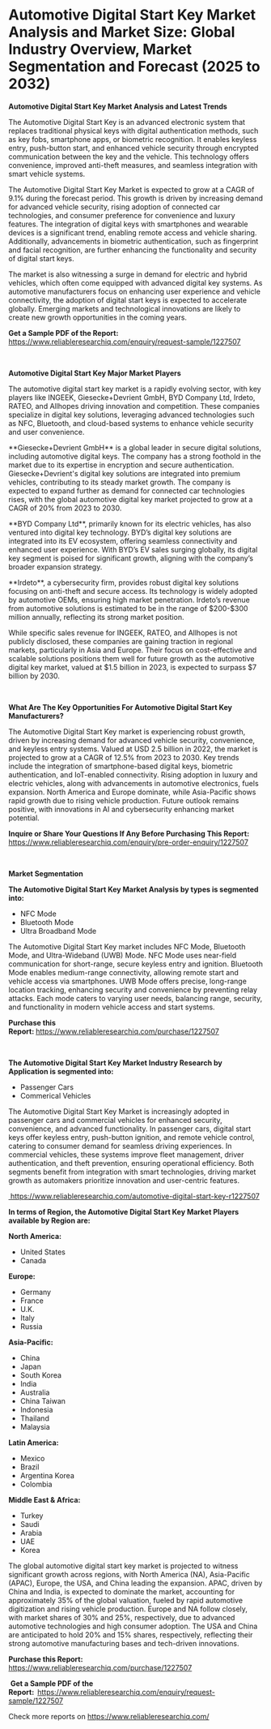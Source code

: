 <p><h1>Automotive Digital Start Key Market Analysis and Market Size: Global Industry Overview, Market Segmentation and Forecast (2025 to 2032)</h1></p><p><strong>Automotive Digital Start Key Market Analysis and Latest Trends</strong></p>
<p><p>The Automotive Digital Start Key is an advanced electronic system that replaces traditional physical keys with digital authentication methods, such as key fobs, smartphone apps, or biometric recognition. It enables keyless entry, push-button start, and enhanced vehicle security through encrypted communication between the key and the vehicle. This technology offers convenience, improved anti-theft measures, and seamless integration with smart vehicle systems.</p><p>The Automotive Digital Start Key Market is expected to grow at a CAGR of 9.1% during the forecast period. This growth is driven by increasing demand for advanced vehicle security, rising adoption of connected car technologies, and consumer preference for convenience and luxury features. The integration of digital keys with smartphones and wearable devices is a significant trend, enabling remote access and vehicle sharing. Additionally, advancements in biometric authentication, such as fingerprint and facial recognition, are further enhancing the functionality and security of digital start keys.</p><p>The market is also witnessing a surge in demand for electric and hybrid vehicles, which often come equipped with advanced digital key systems. As automotive manufacturers focus on enhancing user experience and vehicle connectivity, the adoption of digital start keys is expected to accelerate globally. Emerging markets and technological innovations are likely to create new growth opportunities in the coming years.</p></p>
<p><strong>Get a Sample PDF of the Report:&nbsp;</strong> <a href="https://www.reliableresearchiq.com/enquiry/request-sample/1227507?utm_campaign=1906&utm_medium=2&utm_source=Github&utm_content=ia&utm_term=23012025&utm_id=automotive-digital-start-key">https://www.reliableresearchiq.com/enquiry/request-sample/1227507</a></p>
<p>&nbsp;</p>
<p><strong>Automotive Digital Start Key Major Market Players</strong></p>
<p><p>The automotive digital start key market is a rapidly evolving sector, with key players like INGEEK, Giesecke+Devrient GmbH, BYD Company Ltd, Irdeto, RATEO, and Allhopes driving innovation and competition. These companies specialize in digital key solutions, leveraging advanced technologies such as NFC, Bluetooth, and cloud-based systems to enhance vehicle security and user convenience.</p><p>**Giesecke+Devrient GmbH** is a global leader in secure digital solutions, including automotive digital keys. The company has a strong foothold in the market due to its expertise in encryption and secure authentication. Giesecke+Devrient's digital key solutions are integrated into premium vehicles, contributing to its steady market growth. The company is expected to expand further as demand for connected car technologies rises, with the global automotive digital key market projected to grow at a CAGR of 20% from 2023 to 2030.</p><p>**BYD Company Ltd**, primarily known for its electric vehicles, has also ventured into digital key technology. BYD’s digital key solutions are integrated into its EV ecosystem, offering seamless connectivity and enhanced user experience. With BYD’s EV sales surging globally, its digital key segment is poised for significant growth, aligning with the company’s broader expansion strategy.</p><p>**Irdeto**, a cybersecurity firm, provides robust digital key solutions focusing on anti-theft and secure access. Its technology is widely adopted by automotive OEMs, ensuring high market penetration. Irdeto’s revenue from automotive solutions is estimated to be in the range of $200-$300 million annually, reflecting its strong market position.</p><p>While specific sales revenue for INGEEK, RATEO, and Allhopes is not publicly disclosed, these companies are gaining traction in regional markets, particularly in Asia and Europe. Their focus on cost-effective and scalable solutions positions them well for future growth as the automotive digital key market, valued at $1.5 billion in 2023, is expected to surpass $7 billion by 2030.</p></p>
<p>&nbsp;</p>
<p><strong>What Are The Key Opportunities For Automotive Digital Start Key Manufacturers?</strong></p>
<p><p>The Automotive Digital Start Key market is experiencing robust growth, driven by increasing demand for advanced vehicle security, convenience, and keyless entry systems. Valued at USD 2.5 billion in 2022, the market is projected to grow at a CAGR of 12.5% from 2023 to 2030. Key trends include the integration of smartphone-based digital keys, biometric authentication, and IoT-enabled connectivity. Rising adoption in luxury and electric vehicles, along with advancements in automotive electronics, fuels expansion. North America and Europe dominate, while Asia-Pacific shows rapid growth due to rising vehicle production. Future outlook remains positive, with innovations in AI and cybersecurity enhancing market potential.</p></p>
<p><strong>Inquire or Share Your Questions If Any Before Purchasing This Report:</strong> <a href="https://www.reliableresearchiq.com/enquiry/pre-order-enquiry/1227507?utm_campaign=1906&utm_medium=2&utm_source=Github&utm_content=ia&utm_term=23012025&utm_id=automotive-digital-start-key">https://www.reliableresearchiq.com/enquiry/pre-order-enquiry/1227507</a></p>
<p>&nbsp;</p>
<p><strong>Market Segmentation</strong></p>
<p><strong>The Automotive Digital Start Key Market Analysis by types is segmented into:</strong></p>
<p><ul><li>NFC Mode</li><li>Bluetooth Mode</li><li>Ultra Broadband Mode</li></ul></p>
<p><p>The Automotive Digital Start Key market includes NFC Mode, Bluetooth Mode, and Ultra-Wideband (UWB) Mode. NFC Mode uses near-field communication for short-range, secure keyless entry and ignition. Bluetooth Mode enables medium-range connectivity, allowing remote start and vehicle access via smartphones. UWB Mode offers precise, long-range location tracking, enhancing security and convenience by preventing relay attacks. Each mode caters to varying user needs, balancing range, security, and functionality in modern vehicle access and start systems.</p></p>
<p><strong>Purchase this Report:&nbsp;</strong><a href="https://www.reliableresearchiq.com/purchase/1227507?utm_campaign=1906&utm_medium=2&utm_source=Github&utm_content=ia&utm_term=23012025&utm_id=automotive-digital-start-key">https://www.reliableresearchiq.com/purchase/1227507</a></p>
<p>&nbsp;</p>
<p><strong>The Automotive Digital Start Key Market Industry Research by Application is segmented into:</strong></p>
<p><ul><li>Passenger Cars</li><li>Commerical Vehicles</li></ul></p>
<p><p>The Automotive Digital Start Key Market is increasingly adopted in passenger cars and commercial vehicles for enhanced security, convenience, and advanced functionality. In passenger cars, digital start keys offer keyless entry, push-button ignition, and remote vehicle control, catering to consumer demand for seamless driving experiences. In commercial vehicles, these systems improve fleet management, driver authentication, and theft prevention, ensuring operational efficiency. Both segments benefit from integration with smart technologies, driving market growth as automakers prioritize innovation and user-centric features.</p></p>
<p><a href="https://www.reliableresearchiq.com/automotive-digital-start-key-r1227507?utm_campaign=1906&utm_medium=2&utm_source=Github&utm_content=ia&utm_term=23012025&utm_id=automotive-digital-start-key">&nbsp;https://www.reliableresearchiq.com/automotive-digital-start-key-r1227507</a></p>
<p><strong>In terms of Region, the Automotive Digital Start Key Market Players available by Region are:</strong></p>
<p>
    <p> <strong> North America: </strong>
        <ul>
            <li>United States</li>
            <li>Canada</li>
        </ul>
        </p> 
    <p> <strong> Europe: </strong>
        <ul>
            <li>Germany</li>
            <li>France</li>
            <li>U.K.</li>
            <li>Italy</li>
            <li>Russia</li>
        </ul>
        </p> 
    <p> <strong> Asia-Pacific: </strong>
        <ul>
            <li>China</li>
            <li>Japan</li>
            <li>South Korea</li>
            <li>India</li>
            <li>Australia</li>
            <li>China Taiwan</li>
            <li>Indonesia</li>
            <li>Thailand</li>
            <li>Malaysia</li>
        </ul>
        </p> 
    <p> <strong> Latin America: </strong>
        <ul>
            <li>Mexico</li>
            <li>Brazil</li>
            <li>Argentina Korea</li>
            <li>Colombia</li>
        </ul>
        </p> 
    <p> <strong> Middle East & Africa: </strong>
        <ul>
            <li>Turkey</li>
            <li>Saudi</li>
            <li>Arabia</li>
            <li>UAE</li>
            <li>Korea</li>
        </ul>
    </p>
    </p>
<p><p>The global automotive digital start key market is projected to witness significant growth across regions, with North America (NA), Asia-Pacific (APAC), Europe, the USA, and China leading the expansion. APAC, driven by China and India, is expected to dominate the market, accounting for approximately 35% of the global valuation, fueled by rapid automotive digitization and rising vehicle production. Europe and NA follow closely, with market shares of 30% and 25%, respectively, due to advanced automotive technologies and high consumer adoption. The USA and China are anticipated to hold 20% and 15% shares, respectively, reflecting their strong automotive manufacturing bases and tech-driven innovations.</p></p>
<p><strong>Purchase this Report: </strong><a href="https://www.reliableresearchiq.com/purchase/1227507?utm_campaign=1906&utm_medium=2&utm_source=Github&utm_content=ia&utm_term=23012025&utm_id=automotive-digital-start-key">https://www.reliableresearchiq.com/purchase/1227507</a></p>
<p>&nbsp;<strong>Get a Sample PDF of the Report:&nbsp;&nbsp;</strong><a href="https://www.reliableresearchiq.com/enquiry/request-sample/1227507?utm_campaign=1906&utm_medium=2&utm_source=Github&utm_content=ia&utm_term=23012025&utm_id=automotive-digital-start-key">https://www.reliableresearchiq.com/enquiry/request-sample/1227507</a></p>
<p><strong></strong></p>
<p>Check more reports on <a href="https://www.reliableresearchiq.com/?utm_campaign=1906&utm_medium=2&utm_source=Github&utm_content=ia&utm_term=23012025&utm_id=automotive-digital-start-key">https://www.reliableresearchiq.com/</a></p>